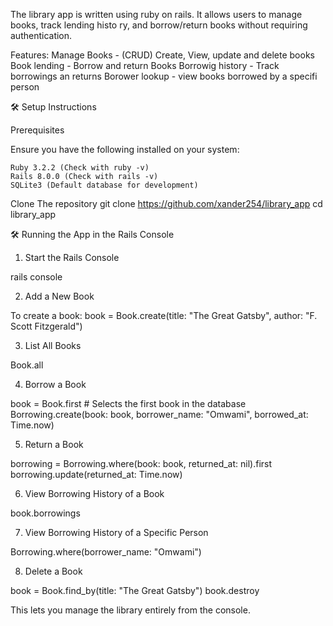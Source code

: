 The library app is written using ruby on rails. It allows users to manage books, track lending histo
ry, and borrow/return books without requiring authentication.

Features:
Manage Books - (CRUD) Create, View, update and delete books
Book lending - Borrow and return Books
Borrowig history - Track borrowings an returns
Borower lookup - view books borrowed by a specifi person

🛠️ Setup Instructions

Prerequisites

Ensure you have the following installed on your system:

    Ruby 3.2.2 (Check with ruby -v)
    Rails 8.0.0 (Check with rails -v)
    SQLite3 (Default database for development)

Clone The repository
git clone https://github.com/xander254/library_app
cd library_app

🛠 Running the App in the Rails Console
1. Start the Rails Console

rails console

2. Add a New Book

To create a book:
 book = Book.create(title: "The Great Gatsby", author: "F. Scott Fitzgerald")

3. List All Books

Book.all

4. Borrow a Book

book = Book.first  # Selects the first book in the database
Borrowing.create(book: book, borrower_name: "Omwami", borrowed_at: Time.now)

5. Return a Book

borrowing = Borrowing.where(book: book, returned_at: nil).first
borrowing.update(returned_at: Time.now)

6. View Borrowing History of a Book

book.borrowings

7. View Borrowing History of a Specific Person

Borrowing.where(borrower_name: "Omwami")

8. Delete a Book

book = Book.find_by(title: "The Great Gatsby")
book.destroy

This lets you manage the library entirely from the console.




